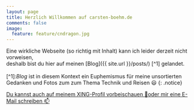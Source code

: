 ```yaml
---
layout: page
title: Herzlich Willkommen auf carsten-boehm.de
comments: false
image:
  feature: feature/cndragon.jpg
---
```


Eine wirkliche Webseite (so richtig mit Inhalt) kann ich leider derzeit nicht vorweisen,<br/>
deshalb bist du hier auf meinen [Blog]({{ site.url }}/posts/) [^1] gelandet.<br/><br/>[^1]:*Blog* ist in diesem Kontext ein Euphemismus für meine unsortierten Gedanken und Fotos zum zum Thema Technik und Reisen :smiley:
{: .notice}

<a href="http://www.xing.com/profile/Carsten_Boehm10" class="btn btn-success" target="_blank">Du kannst auch auf meinem XING-Profil vorbeischauen :necktie:</a><a href="mailto:mail@carsten-boehm.de" class="btn btn-primary">oder mir eine E-Mail schreiben :mailbox:</a>
